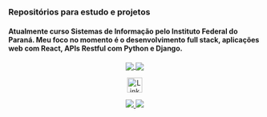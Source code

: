 
### Repositórios para estudo e projetos
#### Atualmente curso Sistemas de Informação pelo Instituto Federal do Paraná. Meu foco no momento é o desenvolvimento full stack, aplicações web com React, APIs Restful com Python e Django. 


<p align="center" >
  <a align="center" href="https://github.com/anuraghazra/github-readme-stats">
    <img align="center" src="https://github-readme-stats.vercel.app/api/top-langs/?username=LuizFKM&layout=compact&theme=dracula">
    <img align="center" src="https://github-readme-stats.vercel.app/api?username=luizFKM&show_icons=true&theme=dracula">
  </a>
</p>


<p align=center>
  <a href="https://www.linkedin.com/in/lluizfkmchico/">
    <img align=center src="https://img.shields.io/badge/LinkedIn-0077B5?style=for-the-badge&logo=linkedin&logoColor=white" alt="Linkedin" height="30">
  </a>
</p>

<p align=center>
  <a href="https://github.com/LuizFKM/efood_react.git">
    <img src="https://github-readme-stats.vercel.app/api/pin/?username=luizFKM&repo=efood_react&theme=dracula&description_lines_count=3">
  </a>
  <a href="https://github.com/LuizFKM/bookstore.git">
    <img src="https://github-readme-stats.vercel.app/api/pin/?username=luizFKM&repo=bookstore&theme=dracula&description_lines_count=3">
  </a>
</p>




<!--
**LuizFKM/LuizFKM** is a ✨ _special_ ✨ repository because its `README.md` (this file) appears on your GitHub profile.

Here are some ideas to get you started:

- 🔭 I’m currently working on ...
- 🌱 I’m currently learning ...
- 👯 I’m looking to collaborate on ...
- 🤔 I’m looking for help with ...
- 💬 Ask me about ...
- 📫 How to reach me: ...
- 😄 Pronouns: ...
- ⚡ Fun fact: ...
-->
